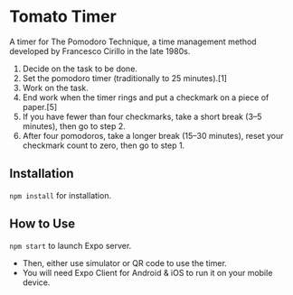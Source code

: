 # Tomato Timer

A timer for The Pomodoro Technique, a time management method developed by Francesco Cirillo in the late 1980s.

1. Decide on the task to be done.
2. Set the pomodoro timer (traditionally to 25 minutes).[1]
3. Work on the task.
4. End work when the timer rings and put a checkmark on a piece of paper.[5]
5. If you have fewer than four checkmarks, take a short break (3–5 minutes), then go to step 2.
6. After four pomodoros, take a longer break (15–30 minutes), reset your checkmark count to zero, then go to step 1.

## Installation

`npm install` for installation.

## How to Use

`npm start` to launch Expo server.
- Then, either use simulator or QR code to use the timer.
- You will need Expo Client for Android & iOS to run it on your mobile device.
